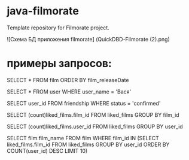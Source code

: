 # java-filmorate
Template repository for Filmorate project.

![Схема БД приложения filmorate] (QuickDBD-Filmorate (2).png)

# примеры запросов:
SELECT *
FROM film
ORDER BY film_releaseDate

SELECT *
FROM user
WHERE user_name = 'Вася'

SELECT user_id
FROM friendship
WHERE status = 'confirmed'

SELECT (count)liked_films.film_id
FROM liked_films
GROUP BY film_id

SELECT (count)liked_films.user_id
FROM liked_films
GROUP BY user_id

SELECT film.film_name
FROM film
WHERE film_id IN (SELECT liked_films.film_id
FROM liked_films
GROUP BY user_id
ORDER BY COUNT(user_id) DESC
LIMIT 10) 